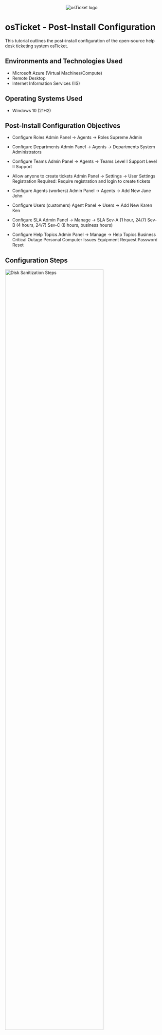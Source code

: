 <p align="center">
<img src="https://i.imgur.com/Clzj7Xs.png" alt="osTicket logo"/>
</p>

<h1>osTicket - Post-Install Configuration</h1>
This tutorial outlines the post-install configuration of the open-source help desk ticketing system osTicket.<br />



<h2>Environments and Technologies Used</h2>

- Microsoft Azure (Virtual Machines/Compute)
- Remote Desktop
- Internet Information Services (IIS)

<h2>Operating Systems Used </h2>

- Windows 10</b> (21H2)

<h2>Post-Install Configuration Objectives</h2>

- Configure Roles
Admin Panel -> Agents -> Roles
Supreme Admin

- Configure Departments
Admin Panel -> Agents -> Departments
System Administrators

- Configure Teams
Admin Panel -> Agents -> Teams
Level I Support
Level II Support

- Allow anyone to create tickets
Admin Panel -> Settings -> User Settings
Registration Required: Require registration and login to create tickets 

- Configure Agents (workers)
Admin Panel -> Agents -> Add New
Jane
John

- Configure Users (customers)
Agent Panel -> Users -> Add New
Karen
Ken

- Configure SLA
Admin Panel -> Manage -> SLA
Sev-A (1 hour, 24/7)
Sev-B (4 hours, 24/7)
Sev-C (8 hours, business hours)

- Configure Help Topics
Admin Panel -> Manage -> Help Topics
Business Critical Outage
Personal Computer Issues
Equipment Request
Password Reset

<h2>Configuration Steps</h2>

<p>
<img src="https://i.imgur.com/dqSYoEf.jpg" height="80%" width="80%" alt="Disk Sanitization Steps"/>
</p>
<p>
After doing doing all the prequisie and installions for osTicket, this is where I configured everything as a admin. As the admin I was going through the settings to see what I can congfigure. I also have the ablitiy to add any number of agents and users as well. 
</p>
<br />

<p>
<img src="https://i.imgur.com/ZIcLyfW.png" height="80%" width="80%" alt="Disk Sanitization Steps"/>
</p>
<p>
In this picture I where I was configuring the new agents into the database and giving them access to since roles in their according departments. Also, for one of the Access levels or Department types, the Supreme Admin is a category that I created and configured it so that who ever has this has fully access to everything like a administrator.  
</p>
<br />

<p>
<img src="https://i.imgur.com/TfLWRza.png" height="80%" width="80%" alt="Disk Sanitization Steps"/>
</p>
<p>
These are the following agents that I have created that will be taking the tickets from other users.
</p>
<br />

<p>
<img src="https://i.imgur.com/AyBQ1Z7.png" height="80%" width="80%" alt="Disk Sanitization Steps"/>
</p>
<p>
These are the following users that I configured to give the the other agents that are configured into the system already. 
</p>
<br />

<p>
<img src="https://i.imgur.com/WJUVCyA.png" height="80%" width="80%" alt="Disk Sanitization Steps"/>
</p>
<p>
These are the roles that I was able to configure for the agents and the Supreme Admin the is the custom one made from the admin. 
</p>
<br />

<p>
<img src="https://i.imgur.com/Poy0pKK.png" height="80%" width="80%" alt="Disk Sanitization Steps"/>
</p>
<p>
This is where as a admin I would configure the different SLA types for the ogranzation. So I would setup a SEV-A and this would have to be done ASAP being you would have 1 hour to do the task, SEV-B be middle proity with a 4 hour time limit as a SEV-C would be a ticket that would be 8 hours and worked during the normal businness times. 
</p>
<br />

<p>
<img src="https://i.imgur.com/QRCNnTf.png" height="80%" width="80%" alt="Disk Sanitization Steps"/>
</p>
<p>
Lorem ipsum dolor sit amet, consectetur adipiscing elit, sed do eiusmod tempor incididunt ut labore et dolore magna aliqua. Ut enim ad minim veniam, quis nostrud exercitation ullamco laboris nisi ut aliquip ex ea commodo consequat. Duis aute irure dolor in reprehenderit in voluptate velit esse cillum dolore eu fugiat nulla pariatur.
</p>
<br />

<p>
<img src="https://i.imgur.com/U5Gu4Lh.png" height="80%" width="80%" alt="Disk Sanitization Steps"/>
</p>
<p>
Lorem ipsum dolor sit amet, consectetur adipiscing elit, sed do eiusmod tempor incididunt ut labore et dolore magna aliqua. Ut enim ad minim veniam, quis nostrud exercitation ullamco laboris nisi ut aliquip ex ea commodo consequat. Duis aute irure dolor in reprehenderit in voluptate velit esse cillum dolore eu fugiat nulla pariatur.
</p>
<br />
